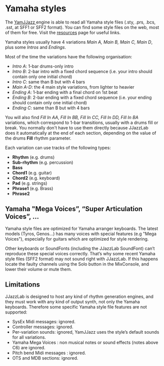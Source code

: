 # Yamaha styles

The [YamJJazz ](./)engine is able to read all Yamaha style files (.sty, .prs, .bcs, .sst, at SFF1 or SFF2 format). You can find some style files on the web, most of them for free. Visit the [resources](https://www.jjazzlab.com/en/resources) page for useful links.

Yamaha styles usually have 4 variations _Main A, Main B, Main C, Main D_, plus some _Intros_ and _Endings_.&#x20;

Most of the time the variations have the following organisation:

* _Intro A_: 1-bar drums-only intro
* _Intro B_: 2-bar intro with a fixed chord sequence (i.e. your intro should contain only one initial chord)
* _Intro C_: same than B but with 4 bars
* _Main A-D_: the 4 main style variations, from lighter to heavier
* _Ending A_: 1-bar ending with a final chord on 1st beat
* _Ending B_: 2-bar ending with a fixed chord sequence (i.e. your ending should contain only one initial chord)
* _Ending C_: same than B but with 4 bars

You will also find _Fill In AA_, _Fill In BB, Fill In CC, Fill In DD, Fill In BA_ variations, which correspond to 1-bar transitions, usually with a drums fill or break. You normally don't have to use them directly because JJazzLab does it automatically at the end of each section, depending on the value of the drums **Fill** rhythm parameter.

Each variation can use tracks of the following types:

* **Rhythm** (e.g. drums)
* **Sub-rhythm** (e.g. percussion)
* **Bass**
* **Chord1** (e.g. guitar)
* **Chord2** (e.g. keyboard)
* **Pad** (e.g. strings)
* **Phrase1** (e.g. Brass)
* **Phrase2**

## Yamaha "Mega Voices”, “Super Articulation Voices”, ... <a href="#yamaha-specific-voices-mega-voices-super-articulation-voices" id="yamaha-specific-voices-mega-voices-super-articulation-voices"></a>

Yamaha style files are optimized for Yamaha arranger keyboards. The latest models (Tyros, Genos…) has many voices with special features (e.g "Mega Voices"), especially for guitars which are optimized for style rendering.

Other keyboards or SoundFonts (including the JJazzLab SoundFont) can’t reproduce these special voices correctly. That’s why some recent Yamaha style files (SFF2 format) may not sound right with JJazzLab. If this happens locate the faulty channels using the Solo button in the MixConsole, and lower their volume or mute them.

## Limitations <a href="#limitations" id="limitations"></a>

JJazzLab is designed to host any kind of rhythm generation engines, and they must work with any kind of output synth, not only the Yamaha keyboards. Therefore some specific Yamaha style file features are not supported:

* SysEx Midi messages: ignored.
* Controller messages: ignored.
* Per-variation sounds: ignored, YamJJazz uses the style’s default sounds for all variations.
* Yamaha Mega Voices : non musical notes or sound effects (notes above C6) are ignored.
* Pitch bend Midi messages : ignored.
* OTS and MDB sections: ignored.

